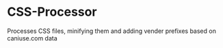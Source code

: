 # CSS-Processor
Processes CSS files, minifying them and adding vender prefixes based on caniuse.com data
